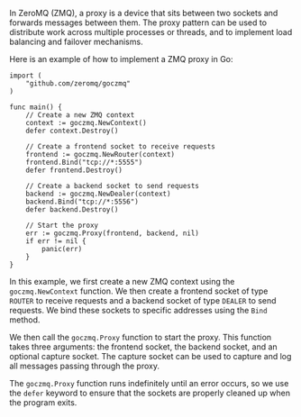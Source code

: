 In ZeroMQ (ZMQ), a proxy is a device that sits between two sockets and forwards messages between them. The proxy pattern can be used to distribute work across multiple processes or threads, and to implement load balancing and failover mechanisms.

Here is an example of how to implement a ZMQ proxy in Go:

```
import (
    "github.com/zeromq/goczmq"
)

func main() {
    // Create a new ZMQ context
    context := goczmq.NewContext()
    defer context.Destroy()

    // Create a frontend socket to receive requests
    frontend := goczmq.NewRouter(context)
    frontend.Bind("tcp://*:5555")
    defer frontend.Destroy()

    // Create a backend socket to send requests
    backend := goczmq.NewDealer(context)
    backend.Bind("tcp://*:5556")
    defer backend.Destroy()

    // Start the proxy
    err := goczmq.Proxy(frontend, backend, nil)
    if err != nil {
        panic(err)
    }
}
```

In this example, we first create a new ZMQ context using the `goczmq.NewContext` function. We then create a frontend socket of type `ROUTER` to receive requests and a backend socket of type `DEALER` to send requests. We bind these sockets to specific addresses using the `Bind` method.

We then call the `goczmq.Proxy` function to start the proxy. This function takes three arguments: the frontend socket, the backend socket, and an optional capture socket. The capture socket can be used to capture and log all messages passing through the proxy.

The `goczmq.Proxy` function runs indefinitely until an error occurs, so we use the `defer` keyword to ensure that the sockets are properly cleaned up when the program exits.